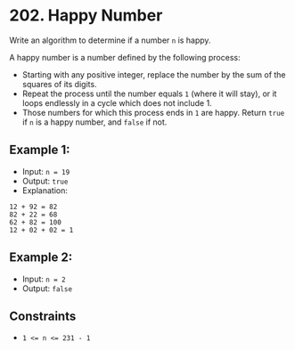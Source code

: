 # 202. Happy Number

Write an algorithm to determine if a number `n` is happy.

A happy number is a number defined by the following process:

- Starting with any positive integer, replace the number by the sum of the squares of its digits.
- Repeat the process until the number equals `1` (where it will stay), or it loops endlessly in a cycle which does not include 1.
- Those numbers for which this process ends in `1` are happy.
Return `true` if `n` is a happy number, and `false` if not.

## Example 1:

- Input: `n = 19`
- Output: `true`
- Explanation:
```
12 + 92 = 82
82 + 22 = 68
62 + 82 = 100
12 + 02 + 02 = 1
```
## Example 2:

- Input: `n = 2`
- Output: `false`
 
## Constraints

- `1 <= n <= 231 - 1`